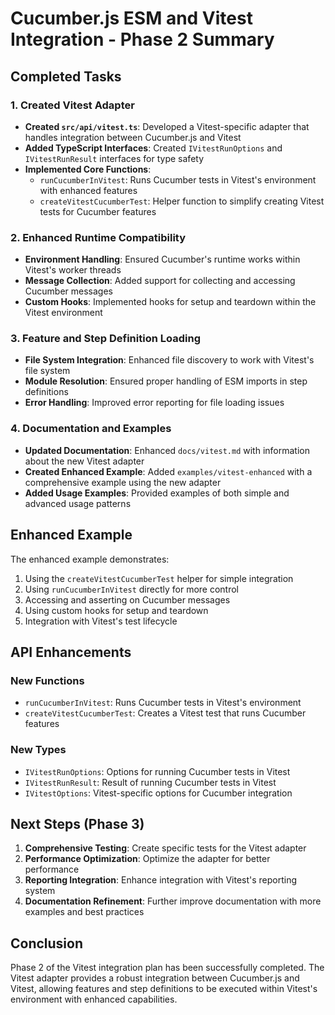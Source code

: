 # Cucumber.js ESM and Vitest Integration - Phase 2 Summary

## Completed Tasks

### 1. Created Vitest Adapter

- **Created `src/api/vitest.ts`**: Developed a Vitest-specific adapter that handles integration between Cucumber.js and Vitest
- **Added TypeScript Interfaces**: Created `IVitestRunOptions` and `IVitestRunResult` interfaces for type safety
- **Implemented Core Functions**:
  - `runCucumberInVitest`: Runs Cucumber tests in Vitest's environment with enhanced features
  - `createVitestCucumberTest`: Helper function to simplify creating Vitest tests for Cucumber features

### 2. Enhanced Runtime Compatibility

- **Environment Handling**: Ensured Cucumber's runtime works within Vitest's worker threads
- **Message Collection**: Added support for collecting and accessing Cucumber messages
- **Custom Hooks**: Implemented hooks for setup and teardown within the Vitest environment

### 3. Feature and Step Definition Loading

- **File System Integration**: Enhanced file discovery to work with Vitest's file system
- **Module Resolution**: Ensured proper handling of ESM imports in step definitions
- **Error Handling**: Improved error reporting for file loading issues

### 4. Documentation and Examples

- **Updated Documentation**: Enhanced `docs/vitest.md` with information about the new Vitest adapter
- **Created Enhanced Example**: Added `examples/vitest-enhanced` with a comprehensive example using the new adapter
- **Added Usage Examples**: Provided examples of both simple and advanced usage patterns

## Enhanced Example

The enhanced example demonstrates:

1. Using the `createVitestCucumberTest` helper for simple integration
2. Using `runCucumberInVitest` directly for more control
3. Accessing and asserting on Cucumber messages
4. Using custom hooks for setup and teardown
5. Integration with Vitest's test lifecycle

## API Enhancements

### New Functions

- `runCucumberInVitest`: Runs Cucumber tests in Vitest's environment
- `createVitestCucumberTest`: Creates a Vitest test that runs Cucumber features

### New Types

- `IVitestRunOptions`: Options for running Cucumber tests in Vitest
- `IVitestRunResult`: Result of running Cucumber tests in Vitest
- `IVitestOptions`: Vitest-specific options for Cucumber integration

## Next Steps (Phase 3)

1. **Comprehensive Testing**: Create specific tests for the Vitest adapter
2. **Performance Optimization**: Optimize the adapter for better performance
3. **Reporting Integration**: Enhance integration with Vitest's reporting system
4. **Documentation Refinement**: Further improve documentation with more examples and best practices

## Conclusion

Phase 2 of the Vitest integration plan has been successfully completed. The Vitest adapter provides a robust integration between Cucumber.js and Vitest, allowing features and step definitions to be executed within Vitest's environment with enhanced capabilities. 